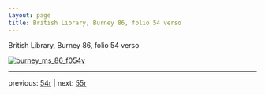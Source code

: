 ```yaml
---
layout: page
title: British Library, Burney 86, folio 54 verso
---
```


British Library, Burney 86, folio 54 verso

[![burney_ms_86_f054v](http://www.homermultitext.org/iipsrv?IIIF=/project/homer/pyramidal/deepzoom/bl/burney86imgs/v1/burney_ms_86_f054v.tif/full/800,/0/default.jpg)](http://www.homermultitext.org/ict2/?urn=urn:cite2:bl:burney86imgs.v1:burney_ms_86_f054v) 

---

previous:  [54r](../54r/) | next: [55r](../55r/)